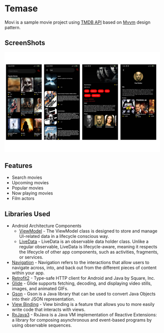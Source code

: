 # Temase

Movi is a sample movie project using <a href="https://www.themoviedb.org/" target="_blank">TMDB API</a> based on <a href="https://developer.android.com/jetpack/guide?gclid=Cj0KCQjw_4-SBhCgARIsAAlegrVW36BD-QWrvBm-AogSBlwb5_0Be2NpeQmQ2lgXe5sihyP4g5oz-zoaAqSYEALw_wcB&gclsrc=aw.ds" target="_blank">Mvvm</a> design pattern.

## ScreenShots
![alt text for screen readers](/mockup/mckup.png "")

## Features

- Search movies
- Upcoming movies
- Popular movies
- Now playing movies
- Film actors

  
## Libraries Used

- Android Architecture Components 
    - <a href="https://developer.android.com/topic/libraries/architecture/viewmodel" target="_blank">ViewModel</a> - The ViewModel class is designed to store and manage UI-related data in a lifecycle conscious way. 
    - <a href="https://developer.android.com/topic/libraries/architecture/livedata" target="_blank">LiveData</a> - LiveData is an observable data holder class. Unlike a regular observable, LiveData is lifecycle-aware, meaning it respects the lifecycle of other app components, such as activities, fragments, or services.
- <a href="https://developer.android.com/guide/navigation?gclid=CjwKCAiAlrSPBhBaEiwAuLSDUIdKBmNXk8ti78miL-fSFWsIZD0iA_hOMxekIHdmPiZ4YIVeyRM9sBoCeBwQAvD_BwE&gclsrc=aw.ds" target="_blank">Navigation</a> - Navigation refers to the interactions that allow users to navigate across, into, and back out from the different pieces of content within your app.
- <a href="https://square.github.io/retrofit/" target="_blank">Retrofit2</a> - Type-safe HTTP client for Android and Java by Square, Inc.
- <a href="https://github.com/bumptech/glide/raw/master/static/glide_logo.png" target="_blank">Glide</a> - Glide supports fetching, decoding, and displaying video stills, images, and animated GIFs.
- <a href="https://github.com/google/gson" target="_blank">Gson</a> - Gson is a Java library that can be used to convert Java Objects into their JSON representation.
- <a href="https://developer.android.com/topic/libraries/view-binding" target="_blank">View Binding</a> - View binding is a feature that allows you to more easily write code that interacts with views.
- <a href="https://github.com/ReactiveX/RxAndroid" target="_blank">RxJava3</a> - RxJava is a Java VM implementation of Reactive Extensions: a library for composing asynchronous and event-based programs by using observable sequences.

  
